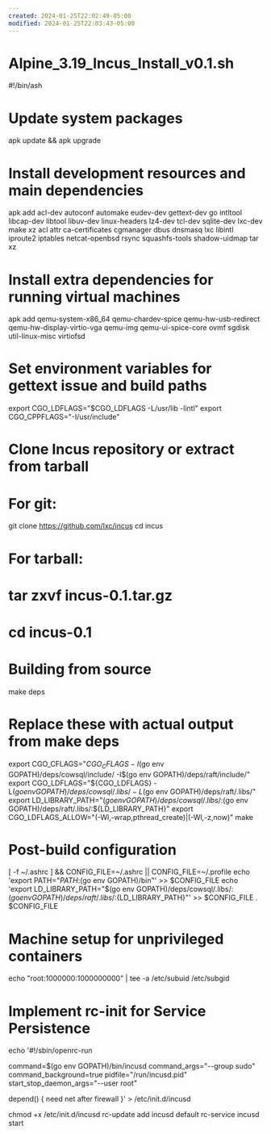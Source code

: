 ```yaml
---
created: 2024-01-25T22:02:49-05:00
modified: 2024-01-25T22:03:43-05:00
---
```


# Alpine_3.19_Incus_Install_v0.1.sh

#!/bin/ash

# Update system packages
apk update && apk upgrade

# Install development resources and main dependencies
apk add acl-dev autoconf automake eudev-dev gettext-dev go intltool libcap-dev libtool libuv-dev linux-headers lz4-dev tcl-dev sqlite-dev lxc-dev make xz acl attr ca-certificates cgmanager dbus dnsmasq lxc libintl iproute2 iptables netcat-openbsd rsync squashfs-tools shadow-uidmap tar xz

# Install extra dependencies for running virtual machines
apk add qemu-system-x86_64 qemu-chardev-spice qemu-hw-usb-redirect qemu-hw-display-virtio-vga qemu-img qemu-ui-spice-core ovmf sgdisk util-linux-misc virtiofsd

# Set environment variables for gettext issue and build paths
export CGO_LDFLAGS="$CGO_LDFLAGS -L/usr/lib -lintl"
export CGO_CPPFLAGS="-I/usr/include"

# Clone Incus repository or extract from tarball
# For git:
git clone https://github.com/lxc/incus
cd incus
# For tarball:
# tar zxvf incus-0.1.tar.gz
# cd incus-0.1

# Building from source
make deps
# Replace these with actual output from make deps
export CGO_CFLAGS="${CGO_CFLAGS} -I$(go env GOPATH)/deps/cowsql/include/ -I$(go env GOPATH)/deps/raft/include/"
export CGO_LDFLAGS="${CGO_LDFLAGS} -L$(go env GOPATH)/deps/cowsql/.libs/ -L$(go env GOPATH)/deps/raft/.libs/"
export LD_LIBRARY_PATH="$(go env GOPATH)/deps/cowsql/.libs/:$(go env GOPATH)/deps/raft/.libs/:${LD_LIBRARY_PATH}"
export CGO_LDFLAGS_ALLOW="(-Wl,-wrap,pthread_create)|(-Wl,-z,now)"
make

# Post-build configuration
[ -f ~/.ashrc ] && CONFIG_FILE=~/.ashrc || CONFIG_FILE=~/.profile
echo 'export PATH="${PATH}:$(go env GOPATH)/bin"' >> $CONFIG_FILE
echo 'export LD_LIBRARY_PATH="$(go env GOPATH)/deps/cowsql/.libs/:$(go env GOPATH)/deps/raft/.libs/:${LD_LIBRARY_PATH}"' >> $CONFIG_FILE
. $CONFIG_FILE

# Machine setup for unprivileged containers
echo "root:1000000:1000000000" | tee -a /etc/subuid /etc/subgid

# Implement rc-init for Service Persistence
echo '#!/sbin/openrc-run

command=$(go env GOPATH)/bin/incusd
command_args="--group sudo"
command_background=true
pidfile="/run/incusd.pid"
start_stop_daemon_args="--user root"

depend() {
    need net
    after firewall
}' > /etc/init.d/incusd

chmod +x /etc/init.d/incusd
rc-update add incusd default
rc-service incusd start

